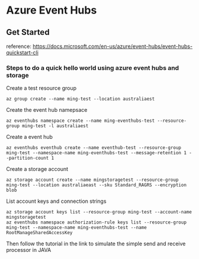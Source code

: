 # Azure Event Hubs

## Get Started

reference: https://docs.microsoft.com/en-us/azure/event-hubs/event-hubs-quickstart-cli

### Steps to do a quick hello world using azure event hubs and storage

Create a test resource group
```
az group create --name ming-test --location australiaest
````

Create the event hub namepsace
```
az eventhubs namespace create --name ming-eventhubs-test --resource-group ming-test -l australiaest
```

Create a event hub
```
az eventhubs eventhub create --name eventhub-test --resource-group ming-test --namespace-name ming-eventhubs-test --message-retention 1 --partition-count 1
```

Create a storage account
```
az storage account create --name mingstoragetest --resource-group ming-test --location australiaeast --sku Standard_RAGRS --encryption blob
```

List account keys and connection strings
```
az storage account keys list --resource-group ming-test --account-name mingstoragetest
az eventhubs namespace authorization-rule keys list --resource-group ming-test --namespace-name ming-eventhubs-test --name RootManageSharedAccessKey
```

Then follow the tutorial in the link to simulate the simple send and receive processor in JAVA